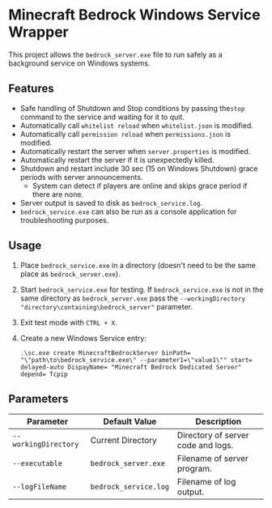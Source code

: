 # Minecraft Bedrock Windows Service Wrapper

This project allows the `bedrock_server.exe` file to run safely as a background service on Windows systems.

## Features

- Safe handling of Shutdown and Stop conditions by passing the`stop` command to the service and waiting for it to quit.
- Automatically call `whitelist reload` when `whitelist.json` is modified.
- Automatically call `permission reload` when `permissions.json` is modified.
- Automatically restart the server when `server.properties` is modified.
- Automatically restart the server if it is unexpectedly killed.
- Shutdown and restart include 30 sec (15 on Windows Shutdown) grace periods with server announcements.
  - System can detect if players are online and skips grace period if there are none.
- Server output is saved to disk as `bedrock_service.log`.
- `bedrock_service.exe` can also be run as a console application for troubleshooting purposes.

## Usage

1. Place `bedrock_service.exe` in a directory (doesn't need to be the same place as `bedrock_server.exe`).
2. Start `bedrock_service.exe` for testing.
   If `bedrock_service.exe` is not in the same directory as `bedrock_server.exe` pass the `--workingDirectory "directory\containing\bedrock_server"` parameter.
3. Exit test mode with `CTRL + X`.
4. Create a new Windows Service entry:

   `.\sc.exe create MinecraftBedrockServer binPath= "\"path\to\bedrock_service.exe\" --parameter1=\"value1\"" start= delayed-auto DispayName= "Minecraft Bedrock Dedicated Server" depend= Tcpip`
   
## Parameters

| Parameter	           | Default Value         | Description                        |
|----------------------|-----------------------|------------------------------------|
| `--workingDirectory` | Current Directory     | Directory of server code and logs. |
| `--executable`       | `bedrock_server.exe`  | Filename of server program.        |
| `--logFileName`      | `bedrock_service.log` | Filename of log output.            |
